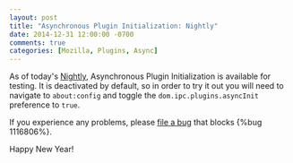 ```yaml
---
layout: post
title: "Asynchronous Plugin Initialization: Nightly"
date: 2014-12-31 12:00:00 -0700
comments: true
categories: [Mozilla, Plugins, Async]
---
```

As of today's [Nightly](http://nightly.mozilla.org), Asynchronous Plugin 
Initialization is available for testing. It is deactivated by default, so in 
order to try it out you will need to navigate to `about:config` and toggle the 
`dom.ipc.plugins.asyncInit` preference to `true`.

If you experience any problems, please [file a bug](https://bugzilla.mozilla.org/enter_bug.cgi?product=Core&component=Plug-ins&blocked=1116806) that blocks {%bug 1116806%}.

Happy New Year!
